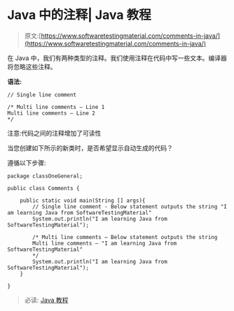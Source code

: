 # Java 中的注释| Java 教程

> 原文:[https://www.softwaretestingmaterial.com/comments-in-java/](https://www.softwaretestingmaterial.com/comments-in-java/)

在 Java 中，我们有两种类型的注释。我们使用注释在代码中写一些文本。编译器将忽略这些注释。

**语法:**

```
// Single line comment
```

```
/* Multi line comments – Line 1
Multi line comments – Line 2
*/ 
```

注意:代码之间的注释增加了可读性

当您创建如下所示的新类时，是否希望显示自动生成的代码？

遵循以下步骤:

```
package classOneGeneral;

public class Comments {

	public static void main(String [] args){
		// Single line comment - Below statement outputs the string "I am learning Java from SoftwareTestingMaterial"
		System.out.println("I am learning Java from SoftwareTestingMaterial");

		/* Multi line comments – Below statement outputs the string
		Multi line comments – "I am learning Java from SoftwareTestingMaterial"
		*/ 
		System.out.println("I am learning Java from SoftwareTestingMaterial");
	}

}
```

> 必读: [Java 教程](https://www.softwaretestingmaterial.com/java-tutorial/)